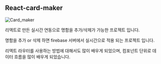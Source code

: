 ## React-card-maker

![Card_maker](https://user-images.githubusercontent.com/68048248/125464518-22a65367-a67b-4f0a-af47-34c3afcefcf9.gif)

리액트로 만든 실시간 연동으로 명함을 추가/삭제가 가능한 프로젝트 입니다.

명함을 추가 or 삭제 하면 firebase 서버에서 실시간으로 적용 되는 프로젝트 입니다.

리액트 라우터를 사용하는 방법에 대해서도 많이 배우게 되었으며, 컴포넌트 단위로 데이터 흐름을 많이 배우게 되었습니다.
